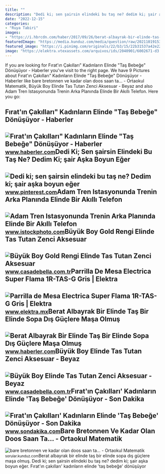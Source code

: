 ```yaml
---
title: ""
description: "Dedi ki; sen şairsin elindeki bu taş ne? dedim ki; şair aşka boyun eğer"
date: "2022-12-15"
categories:
- "Ruya Tabiri"
images:
- "https://i.hbrcdn.com/haber/2017/09/26/berat-albayrak-bir-elinde-tas-bir-elinde-sopa-10068796_amp.jpg"
featuredImage: "https://media.kunduz.com/media/question/raw/20211019153128869897-3875463.jpg?h=512"
featured_image: "https://i.pinimg.com/originals/22/b3/15/22b31537a42e22f30ef9979d4816bc76.jpg"
image: "https://elektra.vtexassets.com/arquivos/ids/2040901/6002671-d3.jpg?v=637000933660000000"
---
```


If you are looking for Fırat'ın Çakılları" Kadınların Elinde "Taş Bebeğe" Dönüşüyor - Haberler you've visit to the right page. We have 9 Pictures about Fırat'ın Çakılları" Kadınların Elinde "Taş Bebeğe" Dönüşüyor - Haberler like bare bretonnen ve kadar olan doos saan ta... - Ortaokul Matematik, Büyük Boy Elinde Tas Tutan Zenci Aksesuar - Beyaz and also Adam Tren Istasyonunda Trenin Arka Planında Elinde Bir Akıllı Telefon. Here you go:

Fırat'ın Çakılları" Kadınların Elinde "Taş Bebeğe" Dönüşüyor - Haberler
-----------------------------------------------------------------------

 ![Fırat'ın Çakılları" Kadınların Elinde "Taş Bebeğe" Dönüşüyor - Haberler](https://i.haberler.com/haber/2017/07/25/firat-in-cakillari-kadinlarin-elinde-tas-bebe-9868011_amp.jpg) <small>www.haberler.com</small>Dedi Ki; Sen şairsin Elindeki Bu Taş Ne? Dedim Ki; şair Aşka Boyun Eğer
-----------------------------------------------------------------------

 ![Dedi ki; sen şairsin elindeki bu taş ne? Dedim ki; şair aşka boyun eğer](https://i.pinimg.com/originals/22/b3/15/22b31537a42e22f30ef9979d4816bc76.jpg) <small>www.pinterest.com</small>Adam Tren Istasyonunda Trenin Arka Planında Elinde Bir Akıllı Telefon
---------------------------------------------------------------------

 ![Adam Tren Istasyonunda Trenin Arka Planında Elinde Bir Akıllı Telefon](https://media.istockphoto.com/id/1269163595/tr/fotoğraf/adam-tren-istasyonunda-trenin-arka-planında-elinde-bir-akıllı-telefon-tutuyor.jpg?s=1024x1024&w=is&k=20&c=UjJW27uyMl1g54EShpWZSdd9q8LxLomzH9xDJ0dYg5U=) <small>www.istockphoto.com</small>Büyük Boy Gold Rengi Elinde Tas Tutan Zenci Aksesuar
----------------------------------------------------

 ![Büyük Boy Gold Rengi Elinde Tas Tutan Zenci Aksesuar](https://static.ticimax.cloud/2545/uploads/urunresimleri/buyuk-boy-gold-rengi-elinde-tas-tutan-ze-2608.jpeg) <small>www.casadebella.com.tr</small>Parrilla De Mesa Electrica Super Flama 1R-TAS-G Gris | Elektra
--------------------------------------------------------------

 ![Parrilla de Mesa Electrica Super Flama 1R-TAS-G Gris | Elektra](https://elektra.vtexassets.com/arquivos/ids/2040901/6002671-d3.jpg?v=637000933660000000) <small>www.elektra.mx</small>Berat Albayrak Bir Elinde Taş Bir Elinde Sopa Dış Güçlere Maşa Olmuş
--------------------------------------------------------------------

 ![Berat Albayrak Bir Elinde Taş Bir Elinde Sopa Dış Güçlere Maşa Olmuş](https://i.hbrcdn.com/haber/2017/09/26/berat-albayrak-bir-elinde-tas-bir-elinde-sopa-10068796_amp.jpg) <small>www.haberler.com</small>Büyük Boy Elinde Tas Tutan Zenci Aksesuar - Beyaz
-------------------------------------------------

 ![Büyük Boy Elinde Tas Tutan Zenci Aksesuar - Beyaz](https://www.casadebella.com.tr/Uploads/UrunResimleri/buyuk/buyuk-boy-elinde-tas-tutan-zenci-aksesua-447a.jpeg) <small>www.casadebella.com.tr</small>Fırat'ın Çakılları' Kadınların Elinde 'Taş Bebeğe' Dönüşüyor - Son Dakika
-------------------------------------------------------------------------

 ![Fırat'ın Çakılları' Kadınların Elinde 'Taş Bebeğe' Dönüşüyor - Son Dakika](https://i.sdacdn.com/haber/2017/07/25/firat-in-cakillari-kadinlarin-elinde-tas-bebe-9867966_osd.jpg) <small>www.sondakika.com</small>Bare Bretonnen Ve Kadar Olan Doos Saan Ta... - Ortaokul Matematik
-----------------------------------------------------------------

 ![bare bretonnen ve kadar olan doos saan ta... - Ortaokul Matematik](https://media.kunduz.com/media/question/raw/20211019153128869897-3875463.jpg?h=512) <small>sorular.kunduz.com</small>Berat albayrak bir elinde taş bir elinde sopa dış güçlere maşa olmuş. Dedi ki; sen şairsin elindeki bu taş ne? dedim ki; şair aşka boyun eğer. Fırat'ın çakılları' kadınların elinde 'taş bebeğe' dönüşüyor
